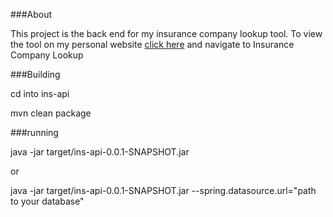 ###About

This project is the back end for my insurance company lookup tool. 
To view the tool on my personal website [click here](http://pmcderm.io)
and navigate to Insurance Company Lookup

###Building

cd into ins-api

mvn clean package

###running

java -jar target/ins-api-0.0.1-SNAPSHOT.jar 

or

java -jar target/ins-api-0.0.1-SNAPSHOT.jar --spring.datasource.url="path to your database"


